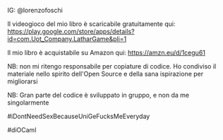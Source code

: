IG: @lorenzofoschi

Il videogioco del mio libro è scaricabile gratuitamente qui: https://play.google.com/store/apps/details?id=com.Uot_Company.LatharGame&pli=1

Il mio libro è acquistabile su Amazon qui: https://amzn.eu/d/1cegu61

NB: non mi ritengo responsabile per copiature di codice.
Ho condiviso il materiale nello spirito dell'Open Source e della sana ispirazione per migliorarsi

NB: Gran parte del codice è sviluppato in gruppo, e non da me singolarmente

#iDontNeedSexBecauseUniGeFucksMeEveryday

#diOCaml
